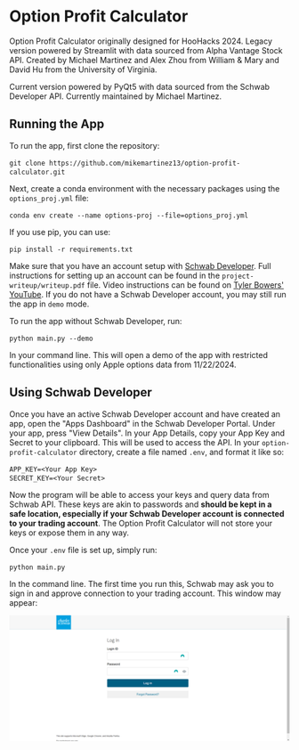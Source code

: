 # Option Profit Calculator
Option Profit Calculator originally designed for HooHacks 2024. Legacy version powered by Streamlit with data sourced from Alpha Vantage Stock API. Created by Michael Martinez and Alex Zhou from William &amp; Mary and David Hu from the University of Virginia.

Current version powered by PyQt5 with data sourced from the Schwab Developer API. Currently maintained by Michael Martinez. 

## Running the App

To run the app, first clone the repository:
```
git clone https://github.com/mikemartinez13/option-profit-calculator.git
```
Next, create a conda environment with the necessary packages using the `options_proj.yml` file: 
```
conda env create --name options-proj --file=options_proj.yml
```
If you use pip, you can use: 
```
pip install -r requirements.txt
```
Make sure that you have an account setup with [Schwab Developer](https://developer.schwab.com/login). Full instructions for setting up an account can be found in the `project-writeup/writeup.pdf` file. Video instructions can be found on [Tyler Bowers' YouTube](https://www.youtube.com/watch?v=kHbom0KIJwc&ab_channel=TylerBowers). If you do not have a Schwab Developer account, you may still run the app in `demo` mode.

To run the app without Schwab Developer, run:
```
python main.py --demo
```
In your command line. This will open a demo of the app with restricted functionalities using only Apple options data from 11/22/2024.

## Using Schwab Developer

Once you have an active Schwab Developer account and have created an app, open the "Apps Dashboard" in the Schwab Developer Portal. Under your app, press "View Details". In your App Details, copy your App Key and Secret to your clipboard. This will be used to access the API. 
In your `option-profit-calculator` directory, create a file named `.env`, and format it like so: 
```
APP_KEY=<Your App Key>
SECRET_KEY=<Your Secret>
```
Now the program will be able to access your keys and query data from Schwab API. These keys are akin to passwords and __should be kept in a safe location, especially if your Schwab Developer account is connected to your trading account__. The Option Profit Calculator will not store your keys or expose them in any way. 

Once your `.env` file is set up, simply run:
```
python main.py
```
In the command line. The first time you run this, Schwab may ask you to sign in and approve connection to your trading account. This window may appear: 

![loginscreen](project-writeup\loginscreen.png)
